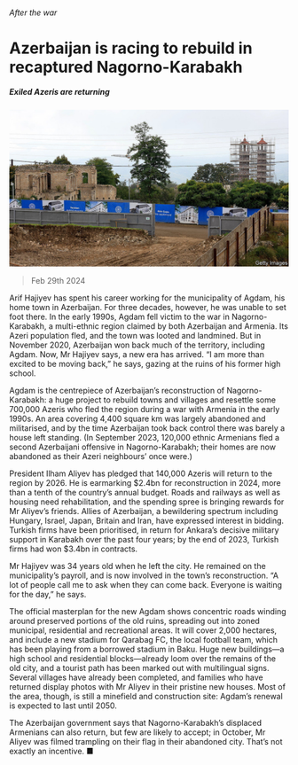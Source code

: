 ###### After the war

# Azerbaijan is racing to rebuild in recaptured Nagorno-Karabakh 

##### Exiled Azeris are returning 

![image](images/20240302_EUP505.jpg) 

> Feb 29th 2024 

Arif Hajiyev has spent his career working for the municipality of Agdam, his home town in Azerbaijan. For three decades, however, he was unable to set foot there. In the early 1990s, Agdam fell victim to the war in Nagorno-Karabakh, a multi-ethnic region claimed by both Azerbaijan and Armenia. Its Azeri population fled, and the town was looted and landmined. But in November 2020, Azerbaijan won back much of the territory, including Agdam. Now, Mr Hajiyev says, a new era has arrived. “I am more than excited to be moving back,” he says, gazing at the ruins of his former high school.

Agdam is the centrepiece of Azerbaijan’s reconstruction of Nagorno-Karabakh: a huge project to rebuild towns and villages and resettle some 700,000 Azeris who fled the region during a war with Armenia in the early 1990s. An area covering 4,400 square km was largely abandoned and militarised, and by the time Azerbaijan took back control there was barely a house left standing. (In September 2023, 120,000 ethnic Armenians fled a second Azerbaijani offensive in Nagorno-Karabakh; their homes are now abandoned as their Azeri neighbours’ once were.)

President Ilham Aliyev has pledged that 140,000 Azeris will return to the region by 2026. He is earmarking $2.4bn for reconstruction in 2024, more than a tenth of the country’s annual budget. Roads and railways as well as housing need rehabilitation, and the spending spree is bringing rewards for Mr Aliyev’s friends. Allies of Azerbaijan, a bewildering spectrum including Hungary, Israel, Japan, Britain and Iran, have expressed interest in bidding. Turkish firms have been prioritised, in return for Ankara’s decisive military support in Karabakh over the past four years; by the end of 2023, Turkish firms had won $3.4bn in contracts. 

Mr Hajiyev was 34 years old when he left the city. He remained on the municipality’s payroll, and is now involved in the town’s reconstruction. “A lot of people call me to ask when they can come back. Everyone is waiting for the day,” he says.

The official masterplan for the new Agdam shows concentric roads winding around preserved portions of the old ruins, spreading out into zoned municipal, residential and recreational areas. It will cover 2,000 hectares, and include a new stadium for Qarabag FC, the local football team, which has been playing from a borrowed stadium in Baku. Huge new buildings—a high school and residential blocks—already loom over the remains of the old city, and a tourist path has been marked out with multilingual signs. Several villages have already been completed, and families who have returned display photos with Mr Aliyev in their pristine new houses. Most of the area, though, is still a minefield and construction site: Agdam’s renewal is expected to last until 2050.

The Azerbaijan government says that Nagorno-Karabakh’s displaced Armenians can also return, but few are likely to accept; in October, Mr Aliyev was filmed trampling on their flag in their abandoned city. That’s not exactly an incentive. ■



